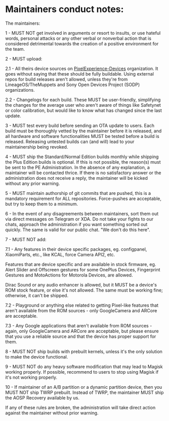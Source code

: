 # Maintainers conduct notes:

The maintainers:

1 - MUST NOT get involved in arguments or resort to insults, or use hateful words, personal attacks or any other verbal or nonverbal action that is considered detrimental towards the creation of a positive environment for the team.  

2 - MUST upload:

2.1 - All theirs device sources on [PixelExperience-Devices](https://github.com/PixelExperience-Devices) organization. It goes without saying that these should be fully buildable. Using external repos for build releases aren't allowed, unless they're from LineageOS/TheMuppets and Sony Open Devices Project (SODP) organizations.

2.2 - Changelogs for each build. These MUST be user-friendly, simplifying the changes for the average user who aren't aware of things like Safetynet or color calibration, but would like to know what has changed since the last update. 

3 - MUST test every build before sending an OTA update to users. Each build must be thoroughly vetted by the maintainer before it is released, and all hardware and software functionalities MUST be tested before a build is released. Releasing untested builds can (and will) lead to your maintainership being revoked.

4 - MUST ship the Standard/Normal Edition builds monthly while shipping the Plus Edition builds is optional. If this is not possible, the reason(s) must be sent to the PE Administration. In the absence of any explanation, a maintainer will be contacted thrice. If there is no satisfactory answer or the administration does not receive a reply, the maintainer will be kicked without any prior warning. 

5 - MUST maintain authorship of git commits that are pushed, this is a mandatory requirement for ALL repositories. Force-pushes are acceptable, but try to keep them to a minimum.

6 - In the event of any disagreements between maintainers, sort them out via direct messages on Telegram or XDA. Do not take your fights to our chats, approach the administration if you want something sorted out quickly. The same is valid for our public chat. "We don't do this here".

7 - MUST NOT add:

7.1 - Any features in their device specific packages, eg. configpanel, XiaomiParts, etc., like KCAL, force Camera API2, etc.

Features that are device specific and are available in stock firmware, eg. Alert Slider and Offscreen gestures for some OnePlus Devices, Fingerprint Gestures and MotoActions for Motorola Devices, are allowed.

Dirac Sound or any audio enhancer is allowed, but it MUST be a device's ROM stock feature, or else it's not allowed. The same must be working fine; otherwise, it can't be shipped.

7.2 - Playground or anything else related to getting Pixel-like features that aren't available from the ROM sources - only GoogleCamera and ARCore are acceptable. 

7.3 - Any Google applications that aren't available from ROM sources - again, only GoogleCamera and ARCore are acceptable, but please ensure that you use a reliable source and that the device has proper support for them.

8 - MUST NOT ship builds with prebuilt kernels, unless it's the only solution to make the device functional.

9 - MUST NOT do any heavy software modification that may lead to Magisk working properly. If possible, recommend to users to stop using Magisk if it's not working properly.

10 - If maintainer of an A/B partition or a dynamic partition device, then you MUST NOT ship TWRP prebuilt. Instead of TWRP, the maintainer MUST ship the AOSP Recovery available by us.

If any of these rules are broken, the administration will take direct action against the maintainer without prior warning.
